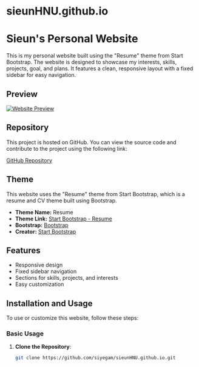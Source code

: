 # sieunHNU.github.io
# Sieun's Personal Website

This is my personal website built using the "Resume" theme from Start Bootstrap. The website is designed to showcase my interests, skills, projects, goal, and plans. It features a clean, responsive layout with a fixed sidebar for easy navigation.

## Preview

[![Website Preview](https://startbootstrap.github.io/startbootstrap-resume/assets/img/preview.png)](https://siyegam.github.io/sieunHNU.github.io/)



## Repository

This project is hosted on GitHub. You can view the source code and contribute to the project using the following link:

[GitHub Repository](https://github.com/siyegam/sieunHNU.github.io/tree/main/startbootstrap-resume-gh-pages)

## Theme

This website uses the "Resume" theme from Start Bootstrap, which is a resume and CV theme built using Bootstrap. 

- **Theme Name:** Resume
- **Theme Link:** [Start Bootstrap - Resume](https://startbootstrap.com/theme/resume/)
- **Bootstrap:** [Bootstrap](https://getbootstrap.com/)
- **Creator:** [Start Bootstrap](https://startbootstrap.com/)

## Features

- Responsive design
- Fixed sidebar navigation
- Sections for skills, projects, and interests
- Easy customization

## Installation and Usage

To use or customize this website, follow these steps:

### Basic Usage

1. **Clone the Repository**: 
   ```sh
   git clone https://github.com/siyegam/sieunHNU.github.io.git
